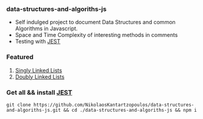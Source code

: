 ### data-structures-and-algoriths-js

  - Self indulged project to document Data Structures and common Algorithms in Javascript.
  - Space and Time Complexity of interesting methods in comments
  - Testing with [JEST](https://jestjs.io/)
  
### Featured

1) [Singly Linked Lists](https://github.com/NikolaosKantartzopoulos/data-structures-and-algoriths-js/tree/main/linked-lists)
2) [Doubly Linked Lists](https://github.com/NikolaosKantartzopoulos/data-structures-and-algoriths-js/tree/main/doubly-linked-lists)
  
  
### Get all && install [JEST](https://jestjs.io/)
  
  ```
  git clone https://github.com/NikolaosKantartzopoulos/data-structures-and-algoriths-js.git && cd ./data-structures-and-algoriths-js && npm i
  ```
